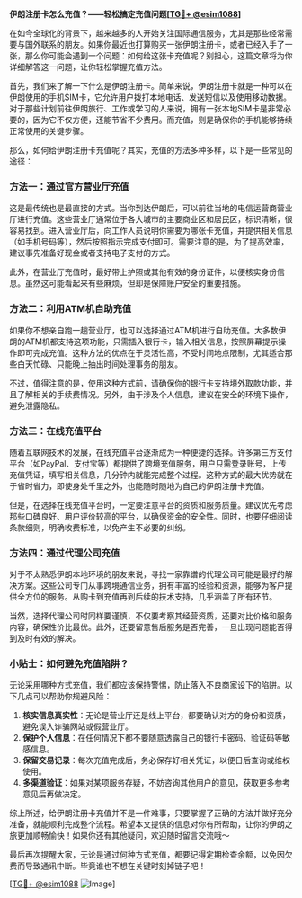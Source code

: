 **伊朗注册卡怎么充值？——轻松搞定充值问题[[TG💪+ @esim1088](https://t.me/s/esim1088)]**

在如今全球化的背景下，越来越多的人开始关注国际通信服务，尤其是那些经常需要与国外联系的朋友。如果你最近也打算购买一张伊朗注册卡，或者已经入手了一张，那么你可能会遇到一个问题：如何给这张卡充值呢？别担心，这篇文章将为你详细解答这一问题，让你轻松掌握充值方法。

首先，我们来了解一下什么是伊朗注册卡。简单来说，伊朗注册卡就是一种可以在伊朗使用的手机SIM卡，它允许用户拨打本地电话、发送短信以及使用移动数据。对于那些计划前往伊朗旅行、工作或学习的人来说，拥有一张本地SIM卡是非常必要的，因为它不仅方便，还能节省不少费用。而充值，则是确保你的手机能够持续正常使用的关键步骤。

那么，如何给伊朗注册卡充值呢？其实，充值的方法多种多样，以下是一些常见的途径：

### 方法一：通过官方营业厅充值

这是最传统也是最直接的方式。当你到达伊朗后，可以前往当地的电信运营商营业厅进行充值。这些营业厅通常位于各大城市的主要商业区和居民区，标识清晰，很容易找到。进入营业厅后，向工作人员说明你需要为哪张卡充值，并提供相关信息（如手机号码等），然后按照指示完成支付即可。需要注意的是，为了提高效率，建议事先准备好现金或者支持电子支付的方式。

此外，在营业厅充值时，最好带上护照或其他有效的身份证件，以便核实身份信息。虽然这可能看起来有些麻烦，但却是保障账户安全的重要措施。

### 方法二：利用ATM机自助充值

如果你不想亲自跑一趟营业厅，也可以选择通过ATM机进行自助充值。大多数伊朗的ATM机都支持这项功能，只需插入银行卡，输入相关信息，按照屏幕提示操作即可完成充值。这种方法的优点在于灵活性高，不受时间地点限制，尤其适合那些白天忙碌、只能晚上抽出时间处理事务的朋友。

不过，值得注意的是，使用这种方式前，请确保你的银行卡支持境外取款功能，并且了解相关的手续费情况。另外，由于涉及个人信息，建议在安全的环境下操作，避免泄露隐私。

### 方法三：在线充值平台

随着互联网技术的发展，在线充值平台逐渐成为一种便捷的选择。许多第三方支付平台（如PayPal、支付宝等）都提供了跨境充值服务，用户只需登录账号，上传充值凭证，填写相关信息，几分钟内就能完成整个过程。这种方式的最大优势就在于省时省力，即使身处千里之外，也能随时随地为自己的伊朗注册卡充值。

但是，在选择在线充值平台时，一定要注意平台的资质和服务质量。建议优先考虑那些口碑良好、用户评价较高的平台，以确保资金的安全性。同时，也要仔细阅读条款细则，明确收费标准，以免产生不必要的纠纷。

### 方法四：通过代理公司充值

对于不太熟悉伊朗本地环境的朋友来说，寻找一家靠谱的代理公司可能是最好的解决方案。这些公司专门从事跨境通信业务，拥有丰富的经验和资源，能够为客户提供全方位的服务。从购卡到充值再到后续的技术支持，几乎涵盖了所有环节。

当然，选择代理公司时同样要谨慎，不仅要考察其经营资质，还要对比价格和服务内容，确保性价比最优。此外，还要留意售后服务是否完善，一旦出现问题能否得到及时有效的解决。

### 小贴士：如何避免充值陷阱？

无论采用哪种方式充值，我们都应该保持警惕，防止落入不良商家设下的陷阱。以下几点可以帮助你规避风险：

1. **核实信息真实性**：无论是营业厅还是线上平台，都要确认对方的身份和资质，避免误入诈骗网站或假营业厅。
2. **保护个人信息**：在任何情况下都不要随意透露自己的银行卡密码、验证码等敏感信息。
3. **保留交易记录**：每次充值完成后，务必保存好相关凭证，以便日后查询或维权使用。
4. **多渠道验证**：如果对某项服务存疑，不妨咨询其他用户的意见，获取更多参考意见后再做决定。

综上所述，给伊朗注册卡充值并不是一件难事，只要掌握了正确的方法并做好充分准备，就能顺利完成整个流程。希望本文提供的信息对你有所帮助，让你的伊朗之旅更加顺畅愉快！如果你还有其他疑问，欢迎随时留言交流哦～

最后再次提醒大家，无论是通过何种方式充值，都要记得定期检查余额，以免因欠费而导致通讯中断。毕竟谁也不想在关键时刻掉链子吧！

[[TG💪+ @esim1088](https://t.me/s/esim1088) ![Image](https://i.postimg.cc/4NQfJmqS/Snipaste-2025-05-13-00-14-12.png)]